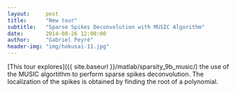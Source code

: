 ```yaml
---
layout:     post
title:      "New tour"
subtitle:   "Sparse Spikes Deconvolution with MUSIC Algorithm"
date:       2014-08-26 12:00:00
author:     "Gabriel Peyré"
header-img: "img/hokusai-11.jpg"
---
```


[This tour explores]({{ site.baseurl }}/matlab/sparsity_9b_music/) the use of the MUSIC algortithm to perform sparse spikes deconvolution. The localization of the spikes is obtained by finding the root of a polynomial.
